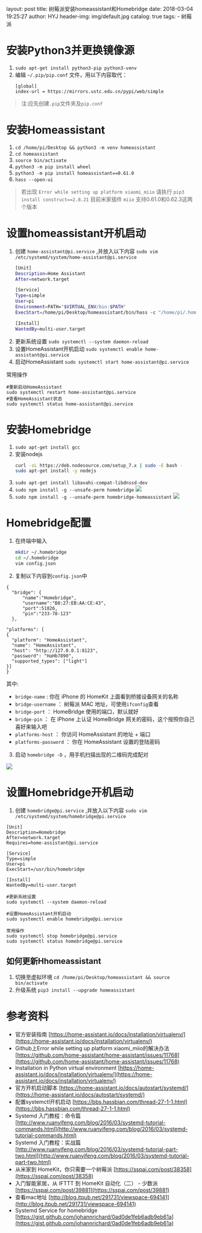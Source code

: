 layout:     post
title:      树莓派安装homeassistant和Homebridge
date:       2018-03-04 19:25:27
author:     HYJ
header-img: img/default.jpg
catalog: true
tags:
    - 树莓派

 <!-- more --> 


# 安装Python3并更换镜像源
1. `sudo apt-get install python3-pip python3-venv`
2. 编辑 `~/.pip/pip.conf` 文件，用以下内容取代：
   ```
   [global]
   index-url = https://mirrors.ustc.edu.cn/pypi/web/simple
   ```
> 注:应先创建`.pip`文件夹及`pip.conf`

# 安装Homeassistant
1. `cd /home/pi/Desktop && python3 -m venv homeassistant`
2. `cd homeassistant`
3. `source bin/activate`
4. `python3 -m pip install wheel`
5. `python3 -m pip install homeassistant==0.61.0`
6. `hass --open-ui`
> 若出现 `Error while setting up platform xiaomi_miio` 请执行 `pip3 install construct==2.8.21`
> 目前米家插件 `miio` 支持0.61.0和0.62.3这两个版本

# 设置homeassistant开机启动
1. 创建 `home-assistant@pi.service` ,并放入以下内容 
   `sudo vim /etc/systemd/system/home-assistant@pi.service`
   ```bash
   [Unit]
   Description=Home Assistant
   After=network.target

   [Service]
   Type=simple
   User=pi
   Environment=PATH="$VIRTUAL_ENV/bin:$PATH"
   ExecStart=/home/pi/Desktop/homeassistant/bin/hass -c "/home/pi/.homeassistant"

   [Install]
   WantedBy=multi-user.target
   ```
2. 更新系统设置 `sudo systemctl --system daemon-reload`
3. 设置HomeAssistant开机启动 `sudo systemctl enable home-assistant@pi.service`
4. 启动HomeAssistant `sudo systemctl start home-assistant@pi.service`

常用操作
```
#重新启动HomeAssistant
sudo systemctl restart home-assistant@pi.service
#查看HomeAssistant状态
sudo systemctl status home-assistant@pi.service
```

# 安装Homebridge
1. `sudo apt-get install gcc`
2. 安装nodejs 
   ```bash
   curl -sL https://deb.nodesource.com/setup_7.x | sudo -E bash - 
   sudo apt-get install -y nodejs
   ```
3. `sudo apt-get install libavahi-compat-libdnssd-dev`
4. `sudo npm install -g --unsafe-perm homebridge`
   ![](https://user-gold-cdn.xitu.io/2018/2/3/16159cbe79a71165?w=1030&h=876&f=png&s=183313)
5. `sudo npm install -g --unsafe-perm homebridge-homeassistant`
   ![](https://user-gold-cdn.xitu.io/2018/2/3/16159cc12e215b06?w=1033&h=876&f=png&s=177555)

# Homebridge配置
1. 在终端中输入
   ```bash
   mkdir ~/.homebridge
   cd ~/.homebridge
   vim config.json
   ```
2. 复制以下内容到`config.json`中
  ```
  {
  	"bridge": {
  		"name":"Homebridge",
  		"username":"B8:27:EB:AA:CE:43",
  		"port":51826,
  		"pin":"233-78-123"
  	},

  "platforms": [
  {
  	"platform": "HomeAssistant",
  	"name": "HomeAssistant",
  	"host": "http://127.0.0.1:8123",
  	"password": "HaHb7890",
  	"supported_types": ["light"]
  }]
  }
  ```
  其中:
* `bridge-name` : 你在 iPhone 的 HomeKit 上面看到桥接设备网关的名称
* `bridge-username` ： 树莓派 MAC 地址，可使用`ifconfig`查看
* `bridge-port` ： HomeBridge 使用的端口，默认就好
* `bridge-pin` ： 在 iPhone 上认证 HomeBridge 网关的密码，这个按照你自己喜好来输入吧
* `platforms-host` ： 你访问 HomeAssistant 的地址 + 端口
* `platforms-password` ： 你在 HomeAssistant 设置的登陆密码

3. 启动 `homebridge -D` ，用手机扫描出现的二维码完成配对

![](https://user-gold-cdn.xitu.io/2018/2/3/16159ed69446f903?w=1442&h=876&f=png&s=167151)

# 设置Homebridge开机启动
1. 创建 `homebridge@pi.service` ,并放入以下内容 
    `sudo vim /etc/systemd/system/homebridge@pi.service`
  ```
  [Unit]
  Description=Homebridge
  After=network.target
  Requires=home-assistant@pi.service

  [Service]
  Type=simple
  User=pi
  ExecStart=/usr/bin/homebridge

  [Install]
  WantedBy=multi-user.target
  ```

  ```
  #更新系统设置
  sudo systemctl --system daemon-reload

  #设置HomeAssistant开机启动
  sudo systemctl enable homebridge@pi.service

  常用操作
  sudo systemctl stop homebridge@pi.service
  sudo systemctl status homebridge@pi.service
  ```

## 如何更新Hhomeassistant
1. 切换至虚拟环境 `cd /home/pi/Desktop/homeassistant && source bin/activate`
2. 升级系统 `pip3 install --upgrade homeassistant`



# 参考资料

* 官方安装指南 [https://home-assistant.io/docs/installation/virtualenv/](https://home-assistant.io/docs/installation/virtualenv/)
* Github上Error while setting up platform xiaomi_miio的解决办法 [https://github.com/home-assistant/home-assistant/issues/11768](https://github.com/home-assistant/home-assistant/issues/11768)
* Installation in Python virtual environment [https://home-assistant.io/docs/installation/virtualenv/](https://home-assistant.io/docs/installation/virtualenv/)
* 官方开机启动脚本 [https://home-assistant.io/docs/autostart/systemd/](https://home-assistant.io/docs/autostart/systemd/)
* 配置systemctl开机启动 [https://bbs.hassbian.com/thread-27-1-1.html](https://bbs.hassbian.com/thread-27-1-1.html)
* Systemd 入门教程：命令篇
   [http://www.ruanyifeng.com/blog/2016/03/systemd-tutorial-commands.html](http://www.ruanyifeng.com/blog/2016/03/systemd-tutorial-commands.html)
* Systemd 入门教程：实战篇
   [http://www.ruanyifeng.com/blog/2016/03/systemd-tutorial-part-two.html](http://www.ruanyifeng.com/blog/2016/03/systemd-tutorial-part-two.html)
* 从米家到 HomeKit，你只需要一个树莓派
   [https://sspai.com/post/38358](https://sspai.com/post/38358)
* 入门智能家居，从 IFTTT 到 HomeKit 自动化（二） - 少数派 [https://sspai.com/post/39881](https://sspai.com/post/39881)
* 查看mac地址 [http://blog.itpub.net/291731/viewspace-694141](http://blog.itpub.net/291731/viewspace-694141)
* Systemd Service for homebridge [https://gist.github.com/johannrichard/0ad0de1feb6adb9eb61a](https://gist.github.com/johannrichard/0ad0de1feb6adb9eb61a)